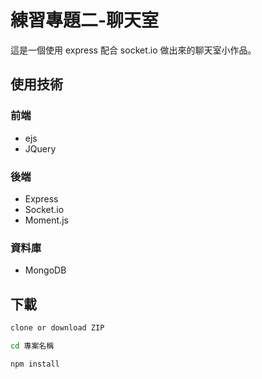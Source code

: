 # 練習專題二-聊天室
這是一個使用 express 配合 socket.io 做出來的聊天室小作品。


## 使用技術
### 前端
+ ejs
+ JQuery

### 後端
+ Express
+ Socket.io
+ Moment.js

### 資料庫
+ MongoDB

## 下載
```bash
clone or download ZIP
```

```bash
cd 專案名稱
```

```bash
npm install
```